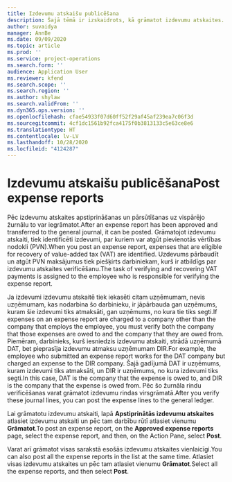 ```yaml
---
title: Izdevumu atskaišu publicēšana
description: Šajā tēmā ir izskaidrots, kā grāmatot izdevumu atskaites.
author: suvaidya
manager: AnnBe
ms.date: 09/09/2020
ms.topic: article
ms.prod: ''
ms.service: project-operations
ms.search.form: ''
audience: Application User
ms.reviewer: kfend
ms.search.scope: ''
ms.search.region: ''
ms.author: shylaw
ms.search.validFrom: ''
ms.dyn365.ops.version: ''
ms.openlocfilehash: cfae54933f07d60ff52f29af45af239ea7c06f3d
ms.sourcegitcommit: 4cf1dc1561b92fca4175f0b3813133c5e63ce8e6
ms.translationtype: HT
ms.contentlocale: lv-LV
ms.lasthandoff: 10/28/2020
ms.locfileid: "4124287"
---
```

# <a name="post-expense-reports"></a><span data-ttu-id="e727c-103">Izdevumu atskaišu publicēšana</span><span class="sxs-lookup"><span data-stu-id="e727c-103">Post expense reports</span></span>

<span data-ttu-id="e727c-104">Pēc izdevumu atskaites apstiprināšanas un pārsūtīšanas uz vispārējo žurnālu to var iegrāmatot.</span><span class="sxs-lookup"><span data-stu-id="e727c-104">After an expense report has been approved and transferred to the general journal, it can be posted.</span></span> <span data-ttu-id="e727c-105">Grāmatojot izdevumu atskaiti, tiek identificēti izdevumi, par kuriem var atgūt pievienotās vērtības nodokli (PVN).</span><span class="sxs-lookup"><span data-stu-id="e727c-105">When you post an expense report, expenses that are eligible for recovery of value-added tax (VAT) are identified.</span></span> <span data-ttu-id="e727c-106">Uzdevums pārbaudīt un atgūt PVN maksājumus tiek piešķirts darbiniekam, kurš ir atbildīgs par izdevumu atskaites verificēšanu.</span><span class="sxs-lookup"><span data-stu-id="e727c-106">The task of verifying and recovering VAT payments is assigned to the employee who is responsible for verifying the expense report.</span></span>

<span data-ttu-id="e727c-107">Ja izdevumi izdevumu atskaitē tiek iekasēti citam uzņēmumam, nevis uzņēmumam, kas nodarbina šo darbinieku, ir jāpārbauda gan uzņēmums, kuram šie izdevumi tiks atmaksāti, gan uzņēmums, no kura tie tiks segti.</span><span class="sxs-lookup"><span data-stu-id="e727c-107">If expenses on an expense report are charged to a company other than the company that employs the employee, you must verify both the company that those expenses are owed to and the company that they are owed from.</span></span> <span data-ttu-id="e727c-108">Piemēram, darbinieks, kurš iesniedzis izdevumu atskaiti, strādā uzņēmumā DAT, bet pieprasīja izdevumu atmaksu uzņēmumam DIR.</span><span class="sxs-lookup"><span data-stu-id="e727c-108">For example, the employee who submitted an expense report works for the DAT company but charged an expense to the DIR company.</span></span> <span data-ttu-id="e727c-109">Šajā gadījumā DAT ir uzņēmums, kuram izdevumi tiks atmaksāti, un DIR ir uzņēmums, no kura izdevumi tiks segti.</span><span class="sxs-lookup"><span data-stu-id="e727c-109">In this case, DAT is the company that the expense is owed to, and DIR is the company that the expense is owed from.</span></span> <span data-ttu-id="e727c-110">Pēc šo žurnāla rindu verificēšanas varat grāmatot izdevumu rindas virsgrāmatā.</span><span class="sxs-lookup"><span data-stu-id="e727c-110">After you verify these journal lines, you can post the expense lines to the general ledger.</span></span>

<span data-ttu-id="e727c-111">Lai grāmatotu izdevumu atskaiti, lapā **Apstiprinātās izdevumu atskaites** atlasiet izdevumu atskaiti un pēc tam darbību rūtī atlasiet vienumu **Grāmatot**.</span><span class="sxs-lookup"><span data-stu-id="e727c-111">To post an expense report, on the **Approved expense reports** page, select the expense report, and then, on the Action Pane, select **Post**.</span></span>

<span data-ttu-id="e727c-112">Varat arī grāmatot visas sarakstā esošās izdevumu atskaites vienlaicīgi.</span><span class="sxs-lookup"><span data-stu-id="e727c-112">You can also post all the expense reports in the list at the same time.</span></span> <span data-ttu-id="e727c-113">Atlasiet visas izdevumu atskaites un pēc tam atlasiet vienumu **Grāmatot**.</span><span class="sxs-lookup"><span data-stu-id="e727c-113">Select all the expense reports, and then select **Post**.</span></span>
